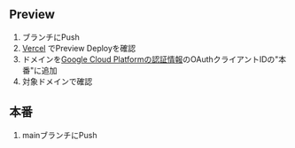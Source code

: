 ## Preview
1. ブランチにPush
1. [Vercel](https://vercel.com/tkawabat/hakogaki) でPreview Deployを確認
1. ドメインを[Google Cloud Platformの認証情報](https://console.cloud.google.com/apis/credentials?hl=ja&project=hakogaki)のOAuthクライアントIDの"本番"に追加
1. 対象ドメインで確認

## 本番
1. mainブランチにPush